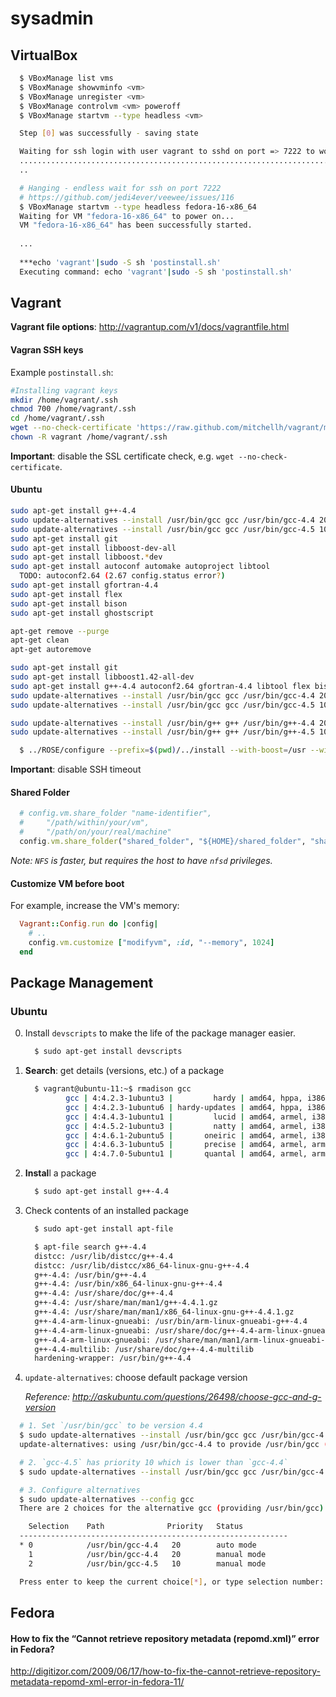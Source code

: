 sysadmin
========

## VirtualBox

```bash
  $ VBoxManage list vms
  $ VBoxManage showvminfo <vm>
  $ VBoxManage unregister <vm>
  $ VBoxManage controlvm <vm> poweroff
  $ VBoxManage startvm --type headless <vm>
```

```bash
  Step [0] was successfully - saving state

  Waiting for ssh login with user vagrant to sshd on port => 7222 to work
  ......................................................................................................................................................................................................Transferring /home/hudson-rose/Applications/vagrant/fedora/16/x86_64/default/definitions/fedora-16-x86_64/postinstall.sh to postinstall.sh 
  ..

  # Hanging - endless wait for ssh on port 7222
  # https://github.com/jedi4ever/veewee/issues/116
  $ VBoxManage startvm --type headless fedora-16-x86_64
  Waiting for VM "fedora-16-x86_64" to power on...
  VM "fedora-16-x86_64" has been successfully started.
  
  ...
  
  ***echo 'vagrant'|sudo -S sh 'postinstall.sh'
  Executing command: echo 'vagrant'|sudo -S sh 'postinstall.sh'
```

## Vagrant

**Vagrant file options**: http://vagrantup.com/v1/docs/vagrantfile.html

#### Vagran SSH keys

Example `postinstall.sh`:

```bash
#Installing vagrant keys
mkdir /home/vagrant/.ssh
chmod 700 /home/vagrant/.ssh
cd /home/vagrant/.ssh
wget --no-check-certificate 'https://raw.github.com/mitchellh/vagrant/master/keys/vagrant.pub' -O authorized_keys
chown -R vagrant /home/vagrant/.ssh
```

**Important**: disable the SSL certificate check, e.g. `wget --no-check-certificate`.

#### Ubuntu

```bash
sudo apt-get install g++-4.4
sudo update-alternatives --install /usr/bin/gcc gcc /usr/bin/gcc-4.4 20
sudo update-alternatives --install /usr/bin/gcc gcc /usr/bin/gcc-4.5 10
sudo apt-get install git
sudo apt-get install libboost-dev-all
sudo apt-get install libboost.*dev
sudo apt-get install autoconf automake autoproject libtool
  TODO: autoconf2.64 (2.67 config.status error?)
sudo apt-get install gfortran-4.4
sudo apt-get install flex
sudo apt-get install bison
sudo apt-get install ghostscript

apt-get remove --purge
apt-get clean
apt-get autoremove

sudo apt-get install git
sudo apt-get install libboost1.42-all-dev
sudo apt-get install g++-4.4 autoconf2.64 gfortran-4.4 libtool flex bison ghostscript
sudo update-alternatives --install /usr/bin/gcc gcc /usr/bin/gcc-4.4 20
sudo update-alternatives --install /usr/bin/gcc gcc /usr/bin/gcc-4.5 10

sudo update-alternatives --install /usr/bin/g++ g++ /usr/bin/g++-4.4 20
sudo update-alternatives --install /usr/bin/g++ g++ /usr/bin/g++-4.5 10
```

```bash
  $ ../ROSE/configure --prefix=$(pwd)/../install --with-boost=/usr --without-java
```

**Important**: disable SSH timeout

#### Shared Folder

```Ruby
  # config.vm.share_folder "name-identifier",
  #     "/path/within/your/vm", 
  #     "/path/on/your/real/machine"
  config.vm.share_folder("shared_folder", "${HOME}/shared_folder", "shared_folder", :nfs => false)
```

*Note: `NFS` is faster, but requires the host to have `nfsd` privileges.*

#### Customize VM before boot

For example, increase the VM's memory:

```Ruby
  Vagrant::Config.run do |config|
    # ..
    config.vm.customize ["modifyvm", :id, "--memory", 1024]
  end
```

## Package Management

### Ubuntu

0. Install `devscripts` to make the life of the package manager easier.

   ```bash
     $ sudo apt-get install devscripts
   ```

1. **Search**: get details (versions, etc.) of a package

   ```bash
     $ vagrant@ubuntu-11:~$ rmadison gcc
            gcc | 4:4.2.3-1ubuntu3 |         hardy | amd64, hppa, i386, ia64, lpia, powerpc, sparc
            gcc | 4:4.2.3-1ubuntu6 | hardy-updates | amd64, hppa, i386, ia64, lpia, powerpc, sparc
            gcc | 4:4.4.3-1ubuntu1 |         lucid | amd64, armel, i386, ia64, powerpc, sparc
            gcc | 4:4.5.2-1ubuntu3 |         natty | amd64, armel, i386, powerpc
            gcc | 4:4.6.1-2ubuntu5 |       oneiric | amd64, armel, i386, powerpc
            gcc | 4:4.6.3-1ubuntu5 |       precise | amd64, armel, armhf, i386, powerpc
            gcc | 4:4.7.0-5ubuntu1 |       quantal | amd64, armel, armhf, i386, powerpc
   ```

4. **Instal**l a package

   ```bash
     $ sudo apt-get install g++-4.4
   ```

5. Check contents of an installed package

   ```bash
     $ sudo apt-get install apt-file
   ```

   ```bash
     $ apt-file search g++-4.4
     distcc: /usr/lib/distcc/g++-4.4
     distcc: /usr/lib/distcc/x86_64-linux-gnu-g++-4.4
     g++-4.4: /usr/bin/g++-4.4
     g++-4.4: /usr/bin/x86_64-linux-gnu-g++-4.4
     g++-4.4: /usr/share/doc/g++-4.4
     g++-4.4: /usr/share/man/man1/g++-4.4.1.gz
     g++-4.4: /usr/share/man/man1/x86_64-linux-gnu-g++-4.4.1.gz
     g++-4.4-arm-linux-gnueabi: /usr/bin/arm-linux-gnueabi-g++-4.4
     g++-4.4-arm-linux-gnueabi: /usr/share/doc/g++-4.4-arm-linux-gnueabi
     g++-4.4-arm-linux-gnueabi: /usr/share/man/man1/arm-linux-gnueabi-g++-4.4.1.gz
     g++-4.4-multilib: /usr/share/doc/g++-4.4-multilib
     hardening-wrapper: /usr/bin/g++-4.4
   ```

6. `update-alternatives`: choose default package version

   *Reference: http://askubuntu.com/questions/26498/choose-gcc-and-g-version*

```bash
  # 1. Set `/usr/bin/gcc` to be version 4.4
  $ sudo update-alternatives --install /usr/bin/gcc gcc /usr/bin/gcc-4.4 20
  update-alternatives: using /usr/bin/gcc-4.4 to provide /usr/bin/gcc (gcc) in auto mode.

  # 2. `gcc-4.5` has priority 10 which is lower than `gcc-4.4`
  $ sudo update-alternatives --install /usr/bin/gcc gcc /usr/bin/gcc-4.5 10

  # 3. Configure alternatives
  $ sudo update-alternatives --config gcc
  There are 2 choices for the alternative gcc (providing /usr/bin/gcc).

    Selection    Path              Priority   Status
  ------------------------------------------------------------
  * 0            /usr/bin/gcc-4.4   20        auto mode
    1            /usr/bin/gcc-4.4   20        manual mode
    2            /usr/bin/gcc-4.5   10        manual mode

  Press enter to keep the current choice[*], or type selection number:
```

## Fedora

#### How to fix the “Cannot retrieve repository metadata (repomd.xml)” error in Fedora?
http://digitizor.com/2009/06/17/how-to-fix-the-cannot-retrieve-repository-metadata-repomd-xml-error-in-fedora-11/
